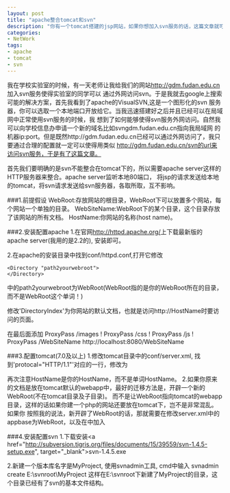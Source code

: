 ```yaml
---
layout: post
title: "apache整合tomcat和svn"
description: "你有一个tomcat搭建的jsp网站，如果你想加入svn服务的话，这篇文章就可以帮到你了。"
categories: 
- NetWork 
tags:
- apache
- tomcat
- svn
---
```

我在学校实验室的时候，有一天老师让我给我们的网站<http://gdm.fudan.edu.cn>加入svn服务使得实验室的同学可以
通过外网访问svn。于是我就去google上搜索可能的解决方案，首先我看到了apache的VisualSVN,这是一个图形化的svn
服务器，你可以选取一个本地端口开放给它。当我迅速搭建好之后并且已经可以在局域网中正常使用svn服务的时候，我
想到了如何能够使得svn服务外网访问。自然我可以向学校信息办申请一个新的域名比如svngdm.fudan.edu.cn指向我局域网
的机器ip:port。但是既然http://gdm.fudan.edu.cn已经可以通过外网访问了，我只要通过合理的配置就一定可以使得用类似
http://gdm.fudan.edu.cn/svn的url来访问svn服务，于是有了这篇文章。

首先我们要明确的是svn不能整合在tomcat下的，所以需要apache server这样的HTTP服务器来整合。apache server监听本地80端口，
将jsp的请求发送给本地的tomcat，将svn请求发送给svn服务器，各取所取，互不影响。

###1.前提假设
WebRoot:存放网站的根目录，WebRoot下可以放置多个网站，每个网站一个单独的目录。
WebSiteName:WebRoot下的某个目录，这个目录存放了该网站的所有文档。
HostName:你网站的名称(host name)。

###2.安装配置apache
1.在官网<http://httpd.apache.org/>上下载最新版的apache server(我用的是2.2的), 安装即可。

2.在apache的安装目录中找到conf/httpd.conf,打开它修改

	<Directory "path2yourwebroot">
	</Directory>

中的path2yourwebroot为WebRoot(WebRoot指的是你的WebRoot所在的目录，而不是WebRoot这个单词！)

修改'DirectoryIndex'为你网站的默认文档，也就是访问http://HostName时要访问的页面。

在最后面添加
	ProxyPass /images !
	ProxyPass /css !
	ProxyPass /js !
	ProxyPass /WebSiteName http://localhost:8080/WebSiteName

###3.配置tomcat(7.0及以上)
1.修改tomcat目录中的conf/server.xml, 找到'protocal="HTTP/1.1"'对应的一行，修改为
	<Connector port="8080" protocol="HTTP/1.1"
	connectionTimeout="20000"
	redirectPort="8443" proxyPort="80" proxyName=HostName/>

再次注意HostName是你的HostName，而不是单词HostName。
2.如果你原来的文档是放在tomcat默认的webapp中，最好的迁移方法是，开辟一个新的WebRoot(不在tomcat目录及子目录)。
而不是让WebRoot指向tomcat的webapp目录，这样的话如果你建一个php的网站还要放在tomcat下，岂不是非常混乱。如果你
按照我的说法，新开辟了WebRoot的话，那就需要在修改server.xml中的appbase为WebRoot，以及在<Host></Host>中加入
	<Context path="" docBase=WebRoot reloadable="true" />

###4.安装配置svn
1.下载安装<a href="http://subversion.tigris.org/files/documents/15/39559/svn-1.4.5-setup.exe", target="_blank">svn-1.4.5.exe</a>

2.新建一个版本库名字是MyProject, 使用svnadmin工具, cmd中输入
	svnadmin create E:\svnroot\MyProject
这样在E:\svnroot下新建了MyProject的目录，这个目录已经有了svn的基本文件结构。
